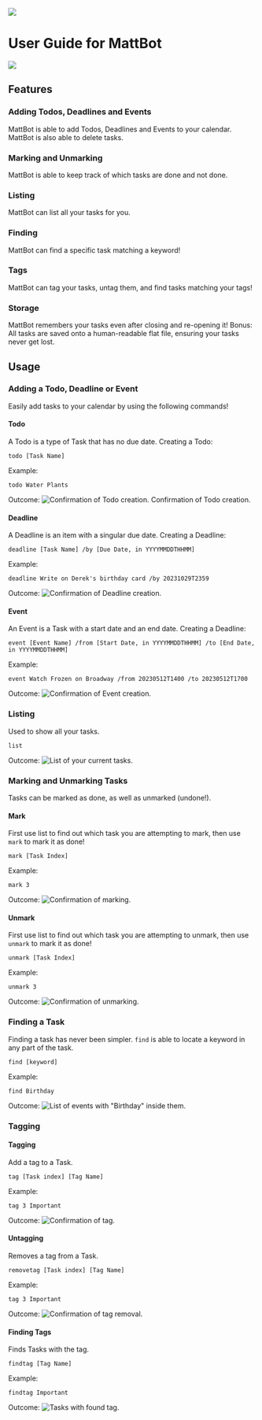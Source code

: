 ![](MattBot.png)
# User Guide for MattBot

![](Ui.png)
## Features
### Adding Todos, Deadlines and Events
MattBot is able to add Todos, Deadlines and Events to your calendar.
MattBot is also able to delete tasks.
### Marking and Unmarking
MattBot is able to keep track of which tasks are done and not done.
### Listing
MattBot can list all your tasks for you.
### Finding
MattBot can find a specific task matching a keyword!
### Tags
MattBot can tag your tasks, untag them, and find tasks matching your tags!
### Storage
MattBot remembers your tasks even after closing and re-opening it!
Bonus: All tasks are saved onto a human-readable flat file, ensuring your tasks never get lost.


## Usage 
### Adding a Todo, Deadline or Event

Easily add tasks to your calendar by using the following commands!
#### Todo
A Todo is a type of Task that has no due date.
Creating a Todo:
```
todo [Task Name]
```
Example:
```
todo Water Plants
```
Outcome:
![Confirmation of Todo creation.](examples/todo.png)
Confirmation of Todo creation.
#### Deadline
A Deadline is an item with a singular due date.
Creating a Deadline:
```
deadline [Task Name] /by [Due Date, in YYYYMMDDTHHMM] 
```
Example:
```
deadline Write on Derek's birthday card /by 20231029T2359
```
Outcome:
![Confirmation of Deadline creation.](examples/deadline.png)
#### Event
An Event is a Task with a start date and an end date.
Creating a Deadline:
```
event [Event Name] /from [Start Date, in YYYYMMDDTHHMM] /to [End Date, in YYYYMMDDTHHMM]
```
Example:
```
event Watch Frozen on Broadway /from 20230512T1400 /to 20230512T1700
```
Outcome:
![Confirmation of Event creation.](examples/event.png)

### Listing
Used to show all your tasks.
```
list
```
Outcome:
![List of your current tasks.](examples/list.png)
### Marking and Unmarking Tasks
Tasks can be marked as done, as well as unmarked (undone!).
#### Mark
First use list to find out which task you are attempting to mark, then use `mark` to mark it as done!
```
mark [Task Index]
```
Example:
```
mark 3
```
Outcome:
![Confirmation of marking.](examples/mark.png)

#### Unmark
First use list to find out which task you are attempting to unmark, then use `unmark` to mark it as done!
```
unmark [Task Index]
```
Example:
```
unmark 3
```
Outcome:
![Confirmation of unmarking.](examples/unmark.png)

### Finding a Task
Finding a task has never been simpler. `find` is able to locate a keyword in any part of the task.
```
find [keyword]
```
Example:
```
find Birthday
```
Outcome:
![List of events with "Birthday" inside them.](examples/find.png)

### Tagging
#### Tagging
Add a tag to a Task.
```
tag [Task index] [Tag Name]
```
Example:
```
tag 3 Important
```
Outcome:
![Confirmation of tag.](examples/tag.png)
#### Untagging
Removes a tag from a Task.
```
removetag [Task index] [Tag Name]
```
Example:
```
tag 3 Important
```
Outcome:
![Confirmation of tag removal.](examples/untag.png)

#### Finding Tags
Finds Tasks with the tag.
```
findtag [Tag Name]
```
Example:
```
findtag Important
```
Outcome:
![Tasks with found tag.](examples/findtag.png)
